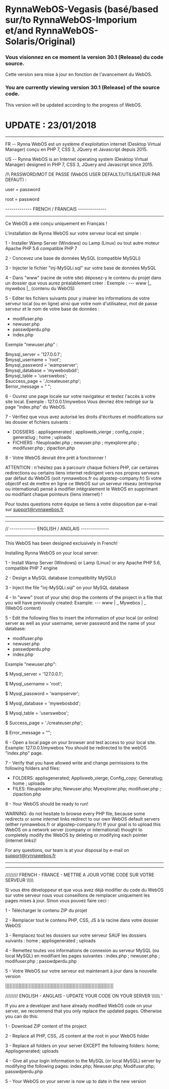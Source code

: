 # RynnaWebOS-Vegasis (basé/based sur/to RynnaWebOS-Imporium et/and RynnaWebOS-Solaris/Original)

### Vous visionnez en ce moment la version 30.1 (Release) du code source.
Cette version sera mise à jour en fonction de l'avancement du WebOS.

### You are currently viewing version 30.1 (Release) of the source code.
This version will be updated according to the progress of WebOS.

# UPDATE : 23/01/2018

****************

FR -- Rynna WebOS est un système d'exploitation internet (Desktop Virtual Manager) conçu en PHP 7, CSS 3, JQuery et Javascript depuis 2015.

US -- Rynna WebOS is an Internet operating system (Desktop Virtual Manager) designed in PHP 7, CSS 3, JQuery and Javascript since 2015.

/!\ PASSWORD/MOT DE PASSE (WebOS USER DEFAULT/UTILISATEUR PAR DEFAUT) : 

user = password

root = password


------------- FRENCH / FRANCAIS --------------
**********************************************
Ce WebOS a été conçu uniquement en Français !


L'installation de Rynna WebOS sur votre serveur local est simple : 

1 - Installer Wamp Server (Windows) ou Lamp (Linux) ou tout autre moteur Apache PHP 5.6 compatible PHP 7

2 - Concevez une base de données MySQL (compatible MySQLi)

3 - Injecter le fichier "inj-MySQLi.sql" sur votre base de données MySQL

4 - Dans "www" (racine de votre site) déposez-y le contenu du projet dans un dossier que vous aurez préalablement créer :
Exemple :
--- www
     |_ mywebos
               |_ (contenu du WebOS)

5 - Editer les fichiers suivants pour y insérer les informations de votre serveur local (ou en ligne) ainsi que votre nom d'utilisateur, mot de passe serveur et le nom de votre base de données :

- modifuser.php
- newuser.php
- passwdperdu.php
- index.php

Exemple "newuser.php" : 

$mysql_server = '127.0.0.1';  
$mysql_username = 'root';  
$mysql_password = 'wampserver';  
$mysql_database = 'mywebosbdd';  
$mysql_table = 'userswebos';  
$success_page = './createuser.php';  
$error_message = " ";  


6 - Ouvrez une page locale sur votre navigateur et testez l'accès à votre site local.
Exemple : 
127.0.0.1/mywebos
Vous devriez être redirigé sur la page "index.php" du WebOS.

7 - Vérifiez que vous avez autorisé les droits d'écritures et modifications sur les dossier et fichiers suivants : 
- DOSSIERS : applisgenerated ; applisweb_vierge ; config_copie ; generatiug ; home ; uploads
- FICHIERS : fileuploader.php ; newuser.php ; myexplorer.php ; modifuser.php ; zipaction.php

8 - Votre WebOS devrait être prêt à fonctionner !

ATTENTION : n'hésitez pas à parcourir chaque fichiers PHP, car certaines redirections ou certains liens internet redirigent vers nos propres serveurs par défaut du WebOS (soit rynnawebos.fr ou algostep-company.fr)
Si votre objectif est de mettre en ligne ce WebOS sur un serveur réseau (entreprise ou international) pensé à modifier intégralement le WebOS en supprimant ou modifiant chaque pointeurs (liens internet) !

Pour toutes questions notre équipe se tiens à votre disposition par e-mail sur support@rynnawebos.fr
*********************************************
---------------------------------------------
//
------------- ENGLISH / ANGLAIS --------------
**********************************************
This WebOS has been designed exclusively in French!

Installing Rynna WebOS on your local server:

1 - Install Wamp Server (Windows) or Lamp (Linux) or any Apache PHP 5.6, compatible PHP 7 engine

2 - Design a MySQL database (compatibility MySQLi)

3 - Inject the file "inj-MySQLi.sql" on your MySQL database

4 - In "www" (root of your site) drop the contents of the project in a file that you will have previously created:
Example:
--- www
     | _ Mywebos
              | _ (WebOS content)

5 - Edit the following files to insert the information of your local (or online) server as well as your username, server password and the name of your database:

- modifuser.php
- newuser.php
- passwdperdu.php
- index.php

Example "newuser.php":

$ Mysql_server = '127.0.0.1';

$ Mysql_username = 'root';

$ Mysql_password = 'wampserver';

$ Mysql_database = 'mywebosbdd';

$ Mysql_table = 'userswebos';

$ Success_page = './createuser.php';

$ Error_message = "";


6 - Open a local page on your browser and test access to your local site.
Example:
127.0.0.1/mywebos
You should be redirected to the webOS "index.php" page.

7 - Verify that you have allowed write and change permissions to the following folders and files:
- FOLDERS: applisgenerated; Applisweb_vierge; Config_copy; Generatiug; home ; uploads
- FILES: fileuploader.php; Newuser.php; Myexplorer.php; modifuser.php ; zipaction.php

8 - Your WebOS should be ready to run!

WARNING: do not hesitate to browse every PHP file, because some redirects or some internet links redirect to our own WebOS default servers (either rynnawebos.fr or algostep-company.fr)
If your goal is to upload this WebOS on a network server (company or international) thought to completely modify the WebOS by deleting or modifying each pointer (internet links)!

For any questions, our team is at your disposal by e-mail on support@rynnawebos.fr
*********************************************
---------------------------------------------

//////// FRENCH - FRANCE - METTRE A JOUR VOTRE CODE SUR VOTRE SERVEUR \\\\\\\\\

Si vous être développeur et que vous avez déjà modifier du code du WebOS sur votre serveur nous vous conseillons de remplacer uniquement les pages mises à jour. Sinon vous pouvez faire ceci :

1 - Télécharger le contenu ZIP du projet

2 - Remplacer tout le contenu PHP, CSS, JS à la racine dans votre dossier WebOS

3 - Remplacez tout les dossiers sur votre serveur SAUF les dossiers suivants : home ; applisgenerated ; uploads

4 - Remettez toutes vos informations de connexion au serveur MySQL (ou local MySQL) en modifiant les pages suivantes : index.php ; newuser.php ; modifuser.php ; passwdperdu.php

5 - Votre WebOS sur votre serveur est maintenant à jour dans la nouvelle version


||||||||||||||||||||||||||||||||||||||||||||||||||||||||||||||||||||||||||

//////// ENGLISH - ANGLAIS - UPDATE YOUR CODE ON YOUR SERVER \\\\\\\\\\\ '

If you are a developer and have already modified WebOS code on your server, we recommend that you only replace the updated pages. Otherwise you can do this:

1 - Download ZIP content of the project

2 - Replace all PHP, CSS, JS content at the root in your WebOS folder

3 - Replace all folders on your server EXCEPT the following folders: home; Applisgenerated; uploads

4 - Give all your login information to the MySQL (or local MySQL) server by modifying the following pages: index.php; Newuser.php; Modifuser.php; passwdperdu.php

5 - Your WebOS on your server is now up to date in the new version

